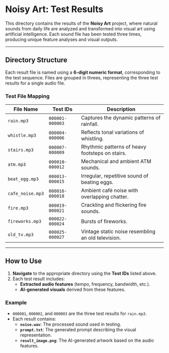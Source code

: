 # Noisy Art: Test Results

This directory contains the results of the **Noisy Art** project, where natural sounds from daily life are analyzed and transformed into visual art using artificial intelligence. Each sound file has been tested three times, producing unique feature analyses and visual outputs.

---

## Directory Structure

Each result file is named using a **6-digit numeric format**, corresponding to the test sequence. Files are grouped in threes, representing the three test results for a single audio file.

### **Test File Mapping**

| File Name        | Test IDs        | Description                                        |
|------------------|----------------|----------------------------------------------------|
| `rain.mp3`       | `000001-000003` | Captures the dynamic patterns of rainfall.         |
| `whistle.mp3`    | `000004-000006` | Reflects tonal variations of whistling.            |
| `stairs.mp3`     | `000007-000009` | Rhythmic patterns of heavy footsteps on stairs.    |
| `atm.mp3`        | `000010-000012` | Mechanical and ambient ATM sounds.                 |
| `beat_egg.mp3`   | `000013-000015` | Irregular, repetitive sound of beating eggs.       |
| `cafe_noise.mp3` | `000016-000018` | Ambient café noise with overlapping chatter.       |
| `fire.mp3`       | `000019-000021` | Crackling and flickering fire sounds.              |
| `fireworks.mp3`  | `000022-000024` | Bursts of fireworks.                               |
| `old_tv.mp3`     | `000025-000027` | Vintage static noise resembling an old television. |

---

## How to Use

1. **Navigate** to the appropriate directory using the **Test IDs** listed above.
2. Each test result includes:
   - **Extracted audio features** (tempo, frequency, bandwidth, etc.).
   - **AI-generated visuals** derived from these features.

### Example

- `000001`, `000002`, and `000003` are the three test results for `rain.mp3`.
- Each result contains:
  - **`noise.wav`**: The processed sound used in testing.
  - **`prompt.txt`**: The generated prompt describing the visual representation.
  - **`result_image.png`**: The AI-generated artwork based on the audio features.


